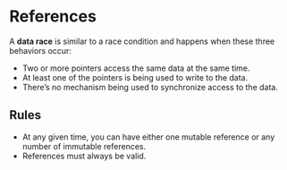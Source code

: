 # References

A **data race** is similar to a race condition and happens when these three behaviors occur:

- Two or more pointers access the same data at the same time.
- At least one of the pointers is being used to write to the data.
- There’s no mechanism being used to synchronize access to the data.

## Rules

- At any given time, you can have either one mutable reference or any number of immutable references.
- References must always be valid.
